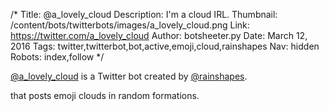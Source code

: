 /*
Title: @a_lovely_cloud
Description: I'm a cloud IRL.
Thumbnail: /content/bots/twitterbots/images/a_lovely_cloud.png
Link: https://twitter.com/a_lovely_cloud
Author: botsheeter.py
Date: March 12, 2016
Tags: twitter,twitterbot,bot,active,emoji,cloud,rainshapes
Nav: hidden
Robots: index,follow
*/

[@a_lovely_cloud](https://twitter.com/a_lovely_cloud) is a Twitter bot created by [@rainshapes](https://twitter.com/rainshapes). 

that posts emoji clouds in random formations.

